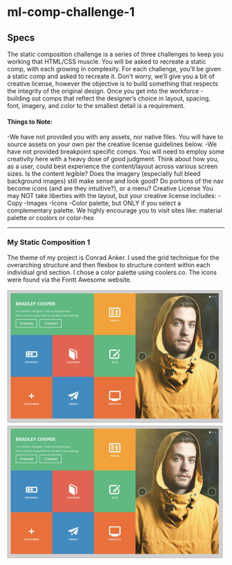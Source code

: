 # ml-comp-challenge-1

## Specs

The static composition challenge is a series of three challenges to keep you working that HTML/CSS muscle. You will be asked to recreate a static comp, with each growing in complexity. For each challenge, you’ll be given a static comp and asked to recreate it. Don’t worry, we’ll give you a bit of creative license, however the objective is to build something that respects the integrity of the original design. Once you get into the workforce - building out comps that reflect the designer’s choice in layout, spacing, font, imagery, and color to the smallest detail is a requirement.

#### Things to Note:
-We have not provided you with any assets, nor native files. You will have to source assets on your own per the creative license guidelines below.
-We have not provided breakpoint specific comps. You will need to employ some creativity here with a heavy dose of good judgment. Think about how you, as a user, could best experience the content/layout across various screen sizes. Is the content legible? Does the imagery (especially full bleed background images) still make sense and look good? Do portions of the nav become icons (and are they intuitive?), or a menu?
Creative License
You may NOT take liberties with the layout, but your creative license includes:
-Copy
-Images
-Icons
-Color palette, but ONLY if you select a complementary 
 palette. We highly encourage you to visit sites like: material palette or coolors or color-hex
 
------------------------------------------------------------
### My Static Composition 1

The theme of my project is Conrad Anker. I used the grid technique for the overarching structure and then flexbox to structure content within each individual grid section. I chose a color palette using coolers.co. The icons were found via the Fontt Awesome website.

![alt text](https://github.com/michaelyons/ml-comp-challenge-1/blob/master/Screen%20Shot%202018-05-22%20at%206.41.59%20AM.png)
![alt text](https://github.com/michaelyons/ml-comp-challenge-1/blob/master/Screen%20Shot%202018-05-22%20at%206.41.59%20AM.png)
